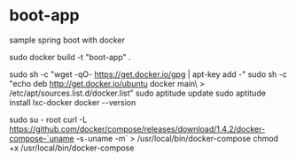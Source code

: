 # boot-app
sample spring boot with docker

sudo docker build -t "boot-app" .

sudo sh -c "wget -qO- https://get.docker.io/gpg | apt-key add -"
sudo sh -c "echo deb http://get.docker.io/ubuntu docker main\ > /etc/apt/sources.list.d/docker.list"
sudo aptitude update
sudo aptitude install lxc-docker
docker --version

sudo su - root
curl -L https://github.com/docker/compose/releases/download/1.4.2/docker-compose-`uname -s`-`uname -m` > /usr/local/bin/docker-compose
chmod +x /usr/local/bin/docker-compose
